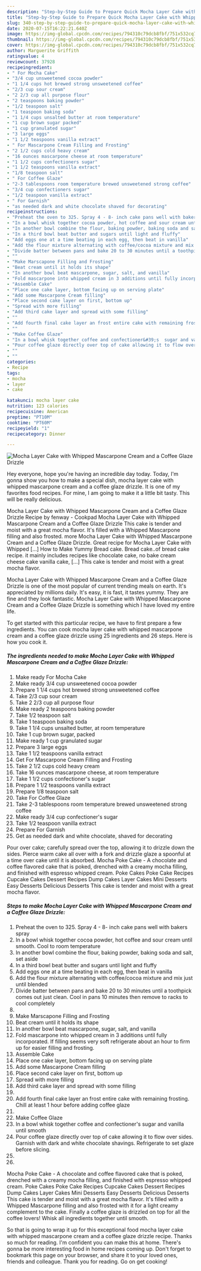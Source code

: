 ```yaml
---
description: "Step-by-Step Guide to Prepare Quick Mocha Layer Cake with Whipped Mascarpone Cream and a Coffee Glaze Drizzle"
title: "Step-by-Step Guide to Prepare Quick Mocha Layer Cake with Whipped Mascarpone Cream and a Coffee Glaze Drizzle"
slug: 340-step-by-step-guide-to-prepare-quick-mocha-layer-cake-with-whipped-mascarpone-cream-and-a-coffee-glaze-drizzle
date: 2020-07-15T16:22:21.640Z
image: https://img-global.cpcdn.com/recipes/794310c79dcb8fbf/751x532cq70/mocha-layer-cake-with-whipped-mascarpone-cream-and-a-coffee-glaze-drizzle-recipe-main-photo.jpg
thumbnail: https://img-global.cpcdn.com/recipes/794310c79dcb8fbf/751x532cq70/mocha-layer-cake-with-whipped-mascarpone-cream-and-a-coffee-glaze-drizzle-recipe-main-photo.jpg
cover: https://img-global.cpcdn.com/recipes/794310c79dcb8fbf/751x532cq70/mocha-layer-cake-with-whipped-mascarpone-cream-and-a-coffee-glaze-drizzle-recipe-main-photo.jpg
author: Marguerite Griffith
ratingvalue: 4
reviewcount: 37928
recipeingredient:
- " For Mocha Cake"
- "3/4 cup unsweetened cocoa powder"
- "1 1/4 cups hot brewed strong unsweetened coffee"
- "2/3 cup sour cream"
- "2 2/3 cup all purpose flour"
- "2 teaspoons baking powder"
- "1/2 teaspoon salt"
- "1 teaspoon baking soda"
- "1 1/4 cups unsalted butter at room temperature"
- "1 cup brown sugar packed"
- "1 cup granulated sugar"
- "3 large eggs"
- "1 1/2 teaspoons vanilla extract"
- " For Mascarpone Cream Filling and Frosting"
- "2 1/2 cups cold heavy cream"
- "16 ounces mascarpone cheese at room temperature"
- "1 1/2 cups confectioners sugar"
- "1 1/2 teaspoons vanilla extract"
- "1/8 teaspoon salt"
- " For Coffee Glaze"
- "2-3 tablespoons room temperature brewed unsweetened strong coffee"
- "3/4 cup confectioners sugar"
- "1/2 teaspoon vanilla extract"
- " For Garnish"
- "as needed dark and white chocolate shaved for decorating"
recipeinstructions:
- "Preheat the oven to 325. Spray 4 - 8- inch cake pans well with bakers spray"
- "In a bowl whisk together cocoa powder, hot coffee and sour cream until smooth. Cool to room temperature"
- "In another bowl combine the flour, baking powder, baking soda and salt, set aside"
- "In a third bowl beat butter and sugars until light and fluffy"
- "Add eggs one at a time beating in each egg, then beat in vanilla"
- "Add the flour mixture alternating with coffee/cocoa mixture and mix just until blended"
- "Divide batter between pans and bake 20 to 30 minutes until a toothpick comes out just clean. Cool in pans 10 minutes then remove to racks to cool completely"
- ""
- "Make Marscapone Filling and Frosting"
- "Beat cream until it holds its shape"
- "In another bowl beat mascarpone, sugar, salt, and vanilla"
- "Fold mascarpone into whipped cream in 3 additions until fully incorporated. If filling seems very soft refrigerate about an hour to firm up for easier filling and frosting."
- "Assemble Cake"
- "Place one cake layer, bottom facing up on serving plate"
- "Add some Mascarpone Cream filling"
- "Place second cake layer on first, bottom up"
- "Spread with more filling"
- "Add third cake layer and spread with some filling"
- ""
- "Add fourth final cake layer an frost entire cake with remaining frosting. Chill at least 1 hour before adding coffee glaze"
- ""
- "Make Coffee Glaze"
- "In a bowl whisk together coffee and confectioner&#39;s  sugar and vanilla until smooth"
- "Pour coffee glaze directly over top of cake allowing it to flow over sides. Garnish with dark and white chocolate shavings. Refrigerate to set glaze before slicing."
- ""
- ""
categories:
- Recipe
tags:
- mocha
- layer
- cake

katakunci: mocha layer cake 
nutrition: 123 calories
recipecuisine: American
preptime: "PT10M"
cooktime: "PT60M"
recipeyield: "1"
recipecategory: Dinner

---
```



![Mocha Layer Cake with Whipped Mascarpone Cream and a Coffee Glaze Drizzle](https://img-global.cpcdn.com/recipes/794310c79dcb8fbf/751x532cq70/mocha-layer-cake-with-whipped-mascarpone-cream-and-a-coffee-glaze-drizzle-recipe-main-photo.jpg)

Hey everyone, hope you're having an incredible day today. Today, I'm gonna show you how to make a special dish, mocha layer cake with whipped mascarpone cream and a coffee glaze drizzle. It is one of my favorites food recipes. For mine, I am going to make it a little bit tasty. This will be really delicious.

Mocha Layer Cake with Whipped Mascarpone Cream and a Coffee Glaze Drizzle Recipe by fenway - Cookpad Mocha Layer Cake with Whipped Mascarpone Cream and a Coffee Glaze Drizzle This cake is tender and moist with a great mocha flavor. It&#39;s filled with a Whipped Mascarpone filling and also frosted. more Mocha Layer Cake with Whipped Mascarpone Cream and a Coffee Glaze Drizzle. Great recipe for Mocha Layer Cake with Whipped […] How to Make Yummy Bread cake. Bread cake..of bread cake recipe. it mainly includes recipes like chocolate cake, no bake cream cheese cake vanilla cake, […] This cake is tender and moist with a great mocha flavor.

Mocha Layer Cake with Whipped Mascarpone Cream and a Coffee Glaze Drizzle is one of the most popular of current trending meals on earth. It's appreciated by millions daily. It's easy, it is fast, it tastes yummy. They are fine and they look fantastic. Mocha Layer Cake with Whipped Mascarpone Cream and a Coffee Glaze Drizzle is something which I have loved my entire life.


To get started with this particular recipe, we have to first prepare a few ingredients. You can cook mocha layer cake with whipped mascarpone cream and a coffee glaze drizzle using 25 ingredients and 26 steps. Here is how you cook it.

<!--inarticleads1-->

##### The ingredients needed to make Mocha Layer Cake with Whipped Mascarpone Cream and a Coffee Glaze Drizzle:

1. Make ready  For Mocha Cake
1. Make ready 3/4 cup unsweetened cocoa powder
1. Prepare 1 1/4 cups hot brewed strong unsweetened coffee
1. Take 2/3 cup sour cream
1. Take 2 2/3 cup all purpose flour
1. Make ready 2 teaspoons baking powder
1. Take 1/2 teaspoon salt
1. Take 1 teaspoon baking soda
1. Take 1 1/4 cups unsalted butter, at room temperature
1. Take 1 cup brown sugar, packed
1. Make ready 1 cup granulated sugar
1. Prepare 3 large eggs
1. Take 1 1/2 teaspoons vanilla extract
1. Get  For Mascarpone Cream Filling and Frosting
1. Take 2 1/2 cups cold heavy cream
1. Take 16 ounces mascarpone cheese, at room temperature
1. Take 1 1/2 cups confectioner&#39;s sugar
1. Prepare 1 1/2 teaspoons vanilla extract
1. Prepare 1/8 teaspoon salt
1. Take  For Coffee Glaze
1. Take 2-3 tablespoons room temperature brewed unsweetened strong coffee
1. Make ready 3/4 cup confectioner&#39;s sugar
1. Take 1/2 teaspoon vanilla extract
1. Prepare  For Garnish
1. Get as needed dark and white chocolate, shaved for decorating


Pour over cake; carefully spread over the top, allowing it to drizzle down the sides. Pierce warm cake all over with a fork and drizzle glaze a spoonful at a time over cake until it is absorbed. Mocha Poke Cake - A chocolate and coffee flavored cake that is poked, drenched with a creamy mocha filling, and finished with espresso whipped cream. Poke Cakes Poke Cake Recipes Cupcake Cakes Dessert Recipes Dump Cakes Layer Cakes Mini Desserts Easy Desserts Delicious Desserts This cake is tender and moist with a great mocha flavor. 

<!--inarticleads2-->

##### Steps to make Mocha Layer Cake with Whipped Mascarpone Cream and a Coffee Glaze Drizzle:

1. Preheat the oven to 325. Spray 4 - 8- inch cake pans well with bakers spray
1. In a bowl whisk together cocoa powder, hot coffee and sour cream until smooth. Cool to room temperature
1. In another bowl combine the flour, baking powder, baking soda and salt, set aside
1. In a third bowl beat butter and sugars until light and fluffy
1. Add eggs one at a time beating in each egg, then beat in vanilla
1. Add the flour mixture alternating with coffee/cocoa mixture and mix just until blended
1. Divide batter between pans and bake 20 to 30 minutes until a toothpick comes out just clean. Cool in pans 10 minutes then remove to racks to cool completely
1. 
1. Make Marscapone Filling and Frosting
1. Beat cream until it holds its shape
1. In another bowl beat mascarpone, sugar, salt, and vanilla
1. Fold mascarpone into whipped cream in 3 additions until fully incorporated. If filling seems very soft refrigerate about an hour to firm up for easier filling and frosting.
1. Assemble Cake
1. Place one cake layer, bottom facing up on serving plate
1. Add some Mascarpone Cream filling
1. Place second cake layer on first, bottom up
1. Spread with more filling
1. Add third cake layer and spread with some filling
1. 
1. Add fourth final cake layer an frost entire cake with remaining frosting. Chill at least 1 hour before adding coffee glaze
1. 
1. Make Coffee Glaze
1. In a bowl whisk together coffee and confectioner&#39;s  sugar and vanilla until smooth
1. Pour coffee glaze directly over top of cake allowing it to flow over sides. Garnish with dark and white chocolate shavings. Refrigerate to set glaze before slicing.
1. 
1. 


Mocha Poke Cake - A chocolate and coffee flavored cake that is poked, drenched with a creamy mocha filling, and finished with espresso whipped cream. Poke Cakes Poke Cake Recipes Cupcake Cakes Dessert Recipes Dump Cakes Layer Cakes Mini Desserts Easy Desserts Delicious Desserts This cake is tender and moist with a great mocha flavor. It&#39;s filled with a Whipped Mascarpone filling and also frosted with it for a light creamy complement to the cake. Finally a coffee glaze is drizzled on top for all the coffee lovers! Whisk all ingredients together until smooth. 

So that is going to wrap it up for this exceptional food mocha layer cake with whipped mascarpone cream and a coffee glaze drizzle recipe. Thanks so much for reading. I'm confident you can make this at home. There's gonna be more interesting food in home recipes coming up. Don't forget to bookmark this page on your browser, and share it to your loved ones, friends and colleague. Thank you for reading. Go on get cooking!
